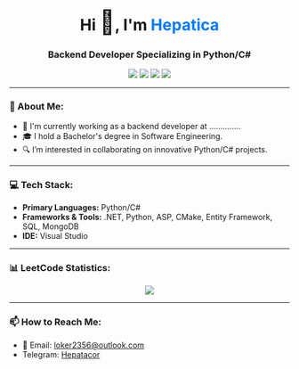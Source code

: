 <h1 align="center">
  Hi <span style="font-size: 1.5em;">👋</span>, I'm <a href="https://danilt.eu/" target="_blank" style="color: #007bff; text-decoration: none;">Hepatica</a>
</h1>

<h3 align="center">Backend Developer Specializing in Python/C#</h3>

<p align="center">
  <img src="https://img.shields.io/badge/Engineer-Continental-blue?style=flat&logo=continental&logoColor=white"/>
  <img src="https://img.shields.io/badge/Language-C%23-brightgreen?style=flat&logo=c-sharp&logoColor=white"/>
  <img src="https://img.shields.io/badge/Degree-Software%20Engineering-orange?style=flat"/>
  <img src="https://img.shields.io/badge/Location-Czech%20Republic-red?style=flat"/>
</p>

<hr/>

<h3>👀 About Me:</h3>
<ul>
  <li>💼 I'm currently working as a backend developer at  ..............</li>
  <li>🎓 I hold a Bachelor's degree in Software Engineering.</li>
  <li>🔍 I’m interested in collaborating on innovative Python/C# projects.</li>
</ul>

<hr/>

<h3>💻 Tech Stack:</h3>
<ul>
  <li><strong>Primary Languages:</strong> Python/C#</li>
  <li><strong>Frameworks & Tools:</strong> .NET, Python, ASP, CMake, Entity Framework, SQL, MongoDB</li>
  <li><strong>IDE:</strong> Visual Studio</li>
</ul>

<hr/>

<h3>📊 LeetCode Statistics:</h3>
<p align="center">
 <img src='https://leetcard.jacoblin.cool/loker2000?ext=activity'></img>
</p>

<hr/>

<h3>📫 How to Reach Me:</h3>
<ul>
  <li>📧 Email: <a href="mailto:loker2356@outlook.com">loker2356@outlook.com</a></li>
  <li>Telegram: <a href="https://t.me/Hepatacor">Hepatacor</a></li>
</ul>
